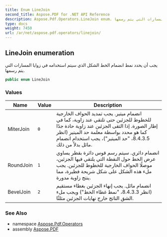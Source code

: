 ```yaml
---
title: Enum LineJoin
second_title: Aspose.PDF for .NET API Reference
description: Aspose.Pdf.Operators.LineJoin enum. يجب أن يحدد نمط انضمام الخط الشكل الذي سيتم استخدامه في زوايا المسارات التي يتم رسمها
type: docs
weight: 7450
url: /ar/net/aspose.pdf.operators/linejoin/
---
```

## LineJoin enumeration

يجب أن يحدد نمط انضمام الخط الشكل الذي سيتم استخدامه في زوايا المسارات التي يتم رسمها.

```csharp
public enum LineJoin
```

### Values

| Name | Value | Description |
| --- | --- | --- |
| MiterJoin | `0` | انضمام ميتير. يجب تمديد الحواف الخارجية للخطوط للجزئين حتى تلتقي عند زاوية، كما في إطار الصورة. إذا التقى الجزئين عند زاوية حادة جدًا كما هو محدد بواسطة معلمة حد الميتير (انظر 8.4.3.5، "حد الميتير")، يجب استخدام انضمام مائل بدلاً من ذلك. |
| RoundJoin | `1` | انضمام دائري. سيتم رسم قوس دائرة بقطر يساوي عرض الخط حول النقطة التي يلتقي فيها الجزئين، موصلًا الحواف الخارجية للخطوط للجزئين. يجب ملء هذه الشكل على شكل شريحة فطيرة، مما ينتج زاوية مدورة. |
| BevelJoin | `2` | انضمام مائل. يجب إنهاء الجزئين بغطاء مستقيم (انظر 8.4.3.3، "نمط غطاء الخط") ويجب ملء الشق الناتج خارج نهايات الجزئين مثلثًا. |

### See Also

* namespace [Aspose.Pdf.Operators](../../aspose.pdf.operators/)
* assembly [Aspose.PDF](../../)